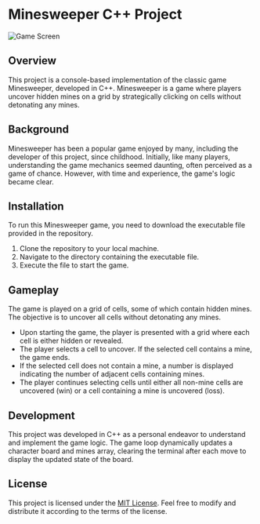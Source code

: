 # Minesweeper C++ Project

![Game Screen]([image_url](https://github.com/pesricha/Minesweeper/blob/master/image.png))

## Overview

This project is a console-based implementation of the classic game Minesweeper, developed in C++. Minesweeper is a game where players uncover hidden mines on a grid by strategically clicking on cells without detonating any mines.

## Background

Minesweeper has been a popular game enjoyed by many, including the developer of this project, since childhood. Initially, like many players, understanding the game mechanics seemed daunting, often perceived as a game of chance. However, with time and experience, the game's logic became clear.

## Installation
To run this Minesweeper game, you need to download the executable file provided in the repository. 

1. Clone the repository to your local machine.
2. Navigate to the directory containing the executable file.
3. Execute the file to start the game.

## Gameplay

The game is played on a grid of cells, some of which contain hidden mines. The objective is to uncover all cells without detonating any mines. 

- Upon starting the game, the player is presented with a grid where each cell is either hidden or revealed.
- The player selects a cell to uncover. If the selected cell contains a mine, the game ends.
- If the selected cell does not contain a mine, a number is displayed indicating the number of adjacent cells containing mines.
- The player continues selecting cells until either all non-mine cells are uncovered (win) or a cell containing a mine is uncovered (loss).

## Development

This project was developed in C++ as a personal endeavor to understand and implement the game logic. The game loop dynamically updates a character board and mines array, clearing the terminal after each move to display the updated state of the board.

## License

This project is licensed under the [MIT License](LICENSE). Feel free to modify and distribute it according to the terms of the license.

